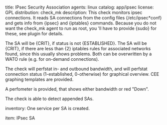 title: IPsec Security Association
agents: linux
catalog: app/ipsec
license: GPL
distribution: check_mk
description:
 This check monitors ipsec connections. It reads SA connections from the
 config files {/etc/ipsec*conf} and gets info from {ipsec} and {iptables}
 commands. Because you do not want the check_mk agent to run as root, you 'll
 have to provide {sudo} for these, see plugin for details.

 The SA will be {CRIT}, if status is not {ESTABLISHED}. The SA will be {CRIT},
 if there are less than {2} iptables rules for associated networks found, since
 this usually shows problems. Both can be overwritten by a WATO rule
 (e.g. for on-demand connections).

 The check will perfstat in- and outbound bandwidth, and will perfstat connection
 status (1-established, 0-otherwise) for graphical overview. CEE graphing templates
 are provided.

 A perfometer is provided, that shows either bandwidth or red "Down".

 The check is able to detect appended SAs.

inventory:
 One service per SA is created.

item:
 IPsec SA <SA name>
